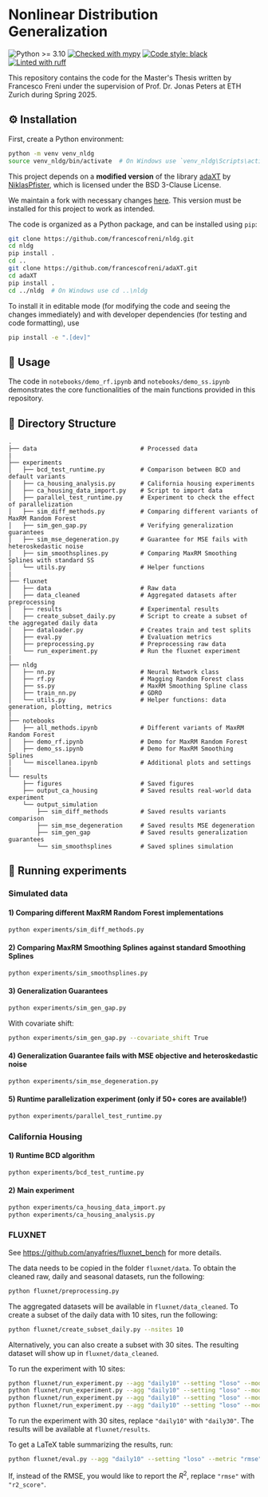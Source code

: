 <h1>Nonlinear Distribution Generalization</h1>
<p>
<img src="https://img.shields.io/badge/python-≥3.10-blue" alt="Python >= 3.10">
<a href="https://github.com/python/mypy"><img src="https://img.shields.io/badge/mypy-checked-2b507e" alt="Checked with mypy"></a>
<a href="https://github.com/psf/black"><img src="https://img.shields.io/badge/code%20style-black-000000.svg" alt="Code style: black"></a>
<a href="https://github.com/astral-sh/ruff"><img src="https://img.shields.io/endpoint?url=https://raw.githubusercontent.com/astral-sh/ruff/main/assets/badge/v2.json" alt="Linted with ruff"></a>
</p>


This repository contains the code for the Master's Thesis written by Francesco Freni under the supervision of Prof. Dr. Jonas Peters at ETH Zurich during Spring 2025.


## ⚙️ Installation

First, create a Python environment:
```bash
python -m venv venv_nldg
source venv_nldg/bin/activate  # On Windows use `venv_nldg\Scripts\activate`
```

This project depends on a **modified version** of the library [adaXT](https://github.com/NiklasPfister/adaXT) by [NiklasPfister](https://github.com/NiklasPfister), which is licensed under the BSD 3-Clause License.

We maintain a fork with necessary changes [here](https://github.com/francescofreni/adaXT). This version must be installed for this project to work as intended.

The code is organized as a Python package, and can be installed using `pip`:
```bash
git clone https://github.com/francescofreni/nldg.git
cd nldg
pip install .
cd ..
git clone https://github.com/francescofreni/adaXT.git
cd adaXT
pip install .
cd ../nldg  # On Windows use cd ..\nldg
```
To install it in editable mode (for modifying the code and seeing the changes immediately) and with developer dependencies (for testing and code formatting), use

```bash
pip install -e ".[dev]"
```


## 🚀 Usage
The code in `notebooks/demo_rf.ipynb` and `notebooks/demo_ss.ipynb` demonstrates the core functionalities of the main functions provided in this repository.


## 📁 Directory Structure
```plaintext
.
├── data                             # Processed data
|
├── experiments 
│   ├── bcd_test_runtime.py          # Comparison between BCD and default variants
│   ├── ca_housing_analysis.py       # California housing experiments
│   ├── ca_housing_data_import.py    # Script to import data
│   ├── parallel_test_runtime.py     # Experiment to check the effect of parallelization
│   ├── sim_diff_methods.py          # Comparing different variants of MaxRM Random Forest
│   ├── sim_gen_gap.py               # Verifying generalization guarantees
│   ├── sim_mse_degeneration.py      # Guarantee for MSE fails with heteroskedastic noise
│   ├── sim_smoothsplines.py         # Comparing MaxRM Smoothing Splines with standard SS
│   └── utils.py                     # Helper functions
|
├── fluxnet
│   ├── data                         # Raw data
│   ├── data_cleaned                 # Aggregated datasets after preprocessing 
│   ├── results                      # Experimental results
│   ├── create_subset_daily.py       # Script to create a subset of the aggregated daily data
│   ├── dataloader.py                # Creates train and test splits
│   ├── eval.py                      # Evaluation metrics
│   ├── preprocessing.py             # Preprocessing raw data
│   └── run_experiment.py            # Run the fluxnet experiment
|
├── nldg           
│   ├── nn.py                        # Neural Network class
│   ├── rf.py                        # Magging Random Forest class
│   ├── ss.py                        # MaxRM Smoothing Spline class
│   ├── train_nn.py                  # GDRO
│   └── utils.py                     # Helper functions: data generation, plotting, metrics
|
├── notebooks
│   ├── all_methods.ipynb            # Different variants of MaxRM Random Forest        
│   ├── demo_rf.ipynb                # Demo for MaxRM Random Forest
│   ├── demo_ss.ipynb                # Demo for MaxRM Smoothing Splines
│   └── miscellanea.ipynb            # Additional plots and settings
|
└── results
    ├── figures                      # Saved figures
    ├── output_ca_housing            # Saved results real-world data experiment
    └── output_simulation
        ├── sim_diff_methods         # Saved results variants comparison
        ├── sim_mse_degeneration     # Saved results MSE degeneration
        ├── sim_gen_gap              # Saved results generalization guarantees
        └── sim_smoothsplines        # Saved splines simulation
```


## 🧪 Running experiments

### Simulated data

#### 1) Comparing different MaxRM Random Forest implementations
```bash
python experiments/sim_diff_methods.py
```

#### 2) Comparing MaxRM Smoothing Splines against standard Smoothing Splines
```bash
python experiments/sim_smoothsplines.py
```

#### 3) Generalization Guarantees
```bash
python experiments/sim_gen_gap.py
```
With covariate shift:
```bash
python experiments/sim_gen_gap.py --covariate_shift True
```

#### 4) Generalization Guarantee fails with MSE objective and heteroskedastic noise
```bash
python experiments/sim_mse_degeneration.py
```

#### 5) Runtime parallelization experiment (only if $50$+ cores are available!)
```bash
python experiments/parallel_test_runtime.py
```

### California Housing

#### 1) Runtime BCD algorithm
```bash
python experiments/bcd_test_runtime.py
```

#### 2) Main experiment
```bash
python experiments/ca_housing_data_import.py
python experiments/ca_housing_analysis.py
```

### FLUXNET
See https://github.com/anyafries/fluxnet_bench for more details.

The data needs to be copied in the folder `fluxnet/data`. To obtain the cleaned raw, daily and seasonal datasets, run the following:
```bash
python fluxnet/preprocessing.py
```
The aggregated datasets will be available in `fluxnet/data_cleaned`. To create a subset of the daily data with $10$ sites, run the following:
```bash
python fluxnet/create_subset_daily.py --nsites 10
```
Alternatively, you can also create a subset with $30$ sites. The resulting dataset will show up in `fluxnet/data_cleaned`.

To run the experiment with $10$ sites:
```bash
python fluxnet/run_experiment.py --agg "daily10" --setting "loso" --model_name "rf"
python fluxnet/run_experiment.py --agg "daily10" --setting "loso" --model_name "rf" --method "maxrm" --risk "mse"
python fluxnet/run_experiment.py --agg "daily10" --setting "loso" --model_name "rf" --method "maxrm" --risk "reward"
python fluxnet/run_experiment.py --agg "daily10" --setting "loso" --model_name "rf" --method "maxrm" --risk "regret"
```
To run the experiment with $30$ sites, replace `"daily10"` with `"daily30"`. The results will be available at `fluxnet/results`. 

To get a LaTeX table summarizing the results, run:
```bash
python fluxnet/eval.py --agg "daily10" --setting "loso" --metric "rmse"
```
If, instead of the RMSE, you would like to report the $R^2$, replace `"rmse"` with `"r2_score"`.

[//]: # (## 📚 Documentation)

[//]: # ()
[//]: # (As of now, the code does not have explicit documentation, but the code is heavily commented and should be easy to understand. )

[//]: # (The code is also automatically formatted using `black`, linted with `ruff`, and type-checked with `mypy`.)